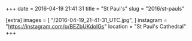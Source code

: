 +++
date = 2016-04-19 21:41:31
title = "St Paul's"
slug = "2016/st-pauls"

[extra]
images = [
    "/2016-04-19_21-41-31_UTC.jpg",
]
instagram = "https://instagram.com/p/BEZbUKdoIGs"
location = "St Paul's Cathedral"
+++

